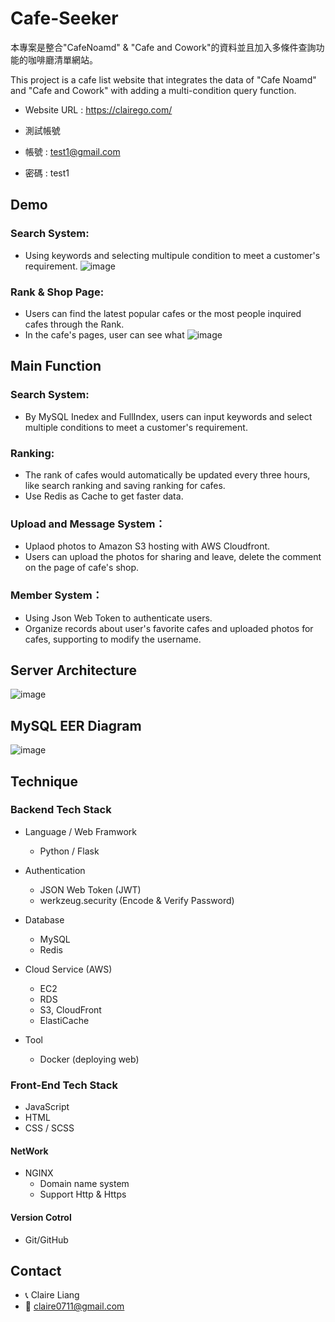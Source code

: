 # Cafe-Seeker

本專案是整合"CafeNoamd" & "Cafe and Cowork"的資料並且加入多條件查詢功能的咖啡廳清單網站。

This project is a cafe list website that integrates the data of "Cafe Noamd" and "Cafe and Cowork"
with adding a multi-condition query function.

- Website URL : https://clairego.com/

- 測試帳號

- 帳號 : test1@gmail.com
- 密碼 : test1


## Demo
### Search System:
- Using keywords and selecting multipule condition to meet a customer's requirement.
![image](https://github.com/claire0613/gif/blob/main/city_list.gif)

### Rank & Shop Page:
- Users can find the latest popular cafes or the most people inquired cafes through the Rank.
- In the cafe's pages, user can see what 
![image](https://github.com/claire0613/gif/blob/main/shop.gif)


## Main Function
### Search System:
- By MySQL Inedex and FullIndex, users can input keywords and select multiple conditions to meet a customer's requirement.
### Ranking:
- The rank of cafes would automatically be updated every three hours, like search ranking and saving ranking for cafes.
- Use Redis as Cache to get faster data.
### Upload and Message System：
- Uplaod photos to Amazon S3 hosting with AWS Cloudfront.
- Users can upload the photos for sharing and  leave, delete the comment on the page of cafe's shop. 
### Member System：
- Using Json Web Token to authenticate users.
- Organize records about user's favorite cafes and uploaded photos for cafes, supporting to modify the username.



## Server Architecture

![image](https://user-images.githubusercontent.com/93002296/174286883-cb22332b-d4ba-46cb-bb78-b223e843da4e.png)


## MySQL EER Diagram
![image](https://user-images.githubusercontent.com/93002296/173243687-e0ae566c-0ae7-4780-b9d7-4ffb029bc4a7.png)




##  Technique
### Backend Tech Stack

- Language / Web Framwork 
  - Python / Flask

- Authentication
  - JSON Web Token (JWT)
  - werkzeug.security (Encode & Verify Password)

- Database
    - MySQL
    - Redis
    
- Cloud Service (AWS)
    - EC2
    - RDS
    - S3, CloudFront
    - ElastiCache

- Tool
    - Docker (deploying web) 

### Front-End Tech Stack
- JavaScript 
- HTML
- CSS / SCSS

#### NetWork 
- NGINX 
  - Domain name system
  - Support Http & Https

#### Version Cotrol
- Git/GitHub

## Contact

- 📞 Claire Liang
- 📧 claire0711@gmail.com





